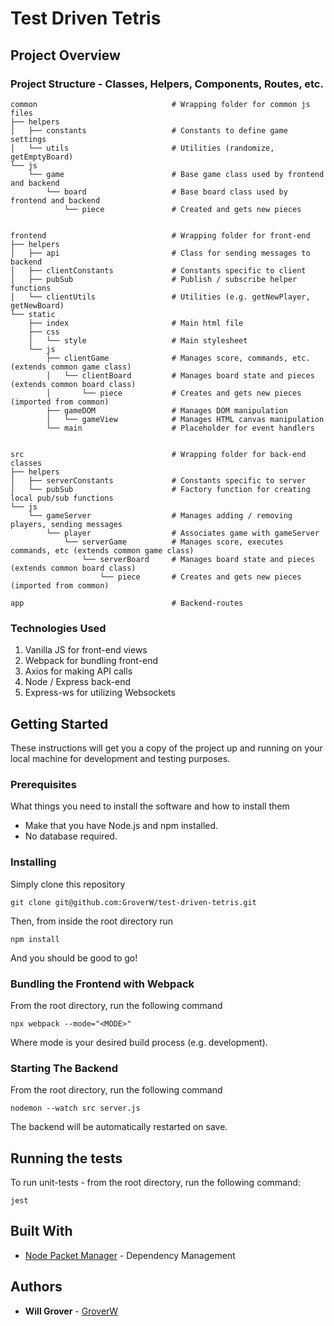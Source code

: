 # Test Driven Tetris

## Project Overview

### Project Structure - Classes, Helpers, Components, Routes, etc.

```
common                              # Wrapping folder for common js files
├── helpers
│   ├── constants                   # Constants to define game settings
│   └── utils                       # Utilities (randomize, getEmptyBoard)
└── js
    └── game                        # Base game class used by frontend and backend
        └── board                   # Base board class used by frontend and backend
            └── piece               # Created and gets new pieces


frontend                            # Wrapping folder for front-end
├── helpers
│   ├── api                         # Class for sending messages to backend
│   ├── clientConstants             # Constants specific to client
│   ├── pubSub                      # Publish / subscribe helper functions
│   └── clientUtils                 # Utilities (e.g. getNewPlayer, getNewBoard)
└── static
    ├── index                       # Main html file
    ├── css               
    │   └── style                   # Main stylesheet
    └── js
        ├── clientGame              # Manages score, commands, etc. (extends common game class)
        │   └── clientBoard         # Manages board state and pieces (extends common board class)
        │       └── piece           # Creates and gets new pieces (imported from common)
        ├── gameDOM                 # Manages DOM manipulation
        │   └── gameView            # Manages HTML canvas manipulation
        └── main                    # Placeholder for event handlers
        

src                                 # Wrapping folder for back-end classes
├── helpers
│   ├── serverConstants             # Constants specific to server
│   └── pubSub                      # Factory function for creating local pub/sub functions
└── js
    └── gameServer                  # Manages adding / removing players, sending messages
        └── player                  # Associates game with gameServer        
            └── serverGame          # Manages score, executes commands, etc (extends common game class)
                └── serverBoard     # Manages board state and pieces (extends common board class)
                    └── piece       # Creates and gets new pieces (imported from common)

app                                 # Backend-routes
```

### Technologies Used

1. Vanilla JS for front-end views
2. Webpack for bundling front-end
3. Axios for making API calls
4. Node / Express back-end
5. Express-ws for utilizing Websockets

## Getting Started

These instructions will get you a copy of the project up and running on your local machine for development and testing purposes.

### Prerequisites

What things you need to install the software and how to install them

* Make that you have Node.js and npm installed. 
* No database required.

### Installing

Simply clone this repository

```
git clone git@github.com:GroverW/test-driven-tetris.git
```

Then, from inside the root directory run

```
npm install
```

And you should be good to go!

### Bundling the Frontend with Webpack

From the root directory, run the following command

```
npx webpack --mode="<MODE>"
```

Where mode is your desired build process (e.g. development).

### Starting The Backend

From the root directory, run the following command

```
nodemon --watch src server.js
```

The backend will be automatically restarted on save.

## Running the tests

To run unit-tests - from the root directory, run the following command:
```
jest
```

## Built With

* [Node Packet Manager](https://www.npmjs.com/) - Dependency Management

## Authors

* **Will Grover** - [GroverW](https://github.com/GroverW)